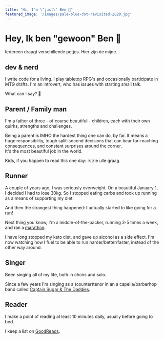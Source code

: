 ```yaml
---
title: "Hi, I'm \"just\" Ben 👋"
featured_image: '/images/pale-blue-dot-revisited-2020.jpg'
---
```


# Hey, Ik ben \"gewoon\" Ben 👋

Iedereen draagt verschillende petjes. Hier zijn de mijne. 

## dev & nerd
I write code for a living. I play tabletop RPG's and occasionally participate in MTG drafts. I'm an introvert, who has issues with starting small talk.    

What can I say? 🤷‍️   

## Parent / Family man
I'm a father of three - of course beautiful - children, each with their own quirks, strengths and challenges. 

Being a parent is IMHO the hardest thing one can do, by far. It means a huge responsibility, tough split-second decisions that can bear far-reaching consequences, and constant surprises around the corner.    
It's the most beautiful job in the world.     

Kids, if you happen to read this one day: ik zie ulle graag. 

## Runner
A couple of years ago, I was seriously overweight. On a beautiful January 1, I decided I had to lose 30kg. 
So I stopped eating carbs and took up running as a means of supporting my diet. 

And then the strangest thing happened: I actually started to like going for a run! 
    
Next thing you know, I'm a middle-of-the-packer, running 3-5 times a week, and ran a [marathon](https://www.strava.com/activities/6127388564/overview).    

I have long stopped my keto diet, and gave up alcohol as a side effect. I'm now watching how I fuel to be able to run harder/better/faster, instead of the other way around. 

## Singer
Been singing all of my life, both in choirs and solo. 

Since a few years I'm singing as a (counter)tenor in an a capella/barberhop band called [Captain Sugar & The Daddies](https://www.facebook.com/cptsugar). 

## Reader
I make a point of reading at least 10 minutes daily, usually before going to bed. 

I keep a list on [GoodReads](https://www.goodreads.com/user/show/6076790-ben). 
